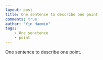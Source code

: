 ```yaml
---
layout: post
title: One sentence to describe one point
comments: true
author: "Yin Haomin"
tags:
    - One senctence
    - point
---
```


One sentence to describe one point.
